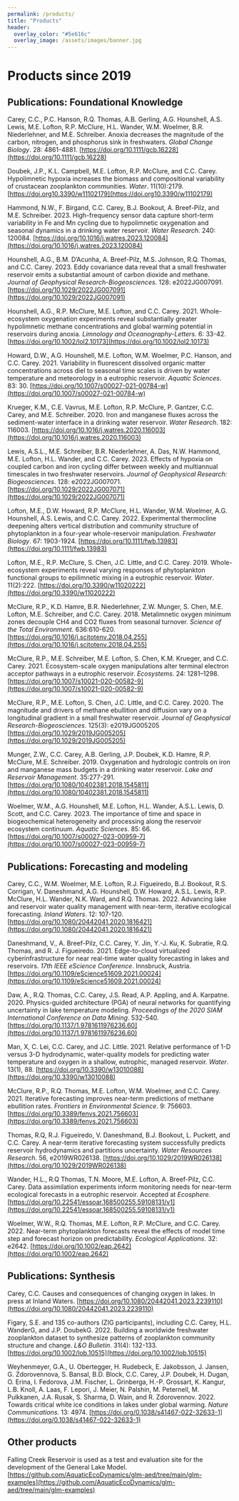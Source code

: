 ```yaml
---
permalink: /products/
title: "Products"
header:
  overlay_color: "#5e616c"
  overlay_image: /assets/images/banner.jpg
---
```

# Products since 2019

## Publications: Foundational Knowledge

Carey, C.C., P.C. Hanson, R.Q. Thomas, A.B. Gerling, A.G. Hounshell, A.S. Lewis, M.E. Lofton, R.P. McClure, H.L. Wander, W.M. Woelmer, B.R. Niederlehner, and M.E. Schreiber. Anoxia decreases the magnitude of the carbon, nitrogen, and phosphorus sink in freshwaters. *Global Change Biology*. 28: 4861-4881. [https://doi.org/10.1111/gcb.16228](https://doi.org/10.1111/gcb.16228)

Doubek, J.P., K.L. Campbell, M.E. Lofton, R.P. McClure, and C.C. Carey. Hypolimnetic hypoxia increases the biomass and compositional variability of crustacean zooplankton communities. *Water*. 11(10):2179. [https://doi.org10.3390/w11102179](https://doi.org10.3390/w11102179)

Hammond, N.W., F. Birgand, C.C. Carey, B.J. Bookout, A. Breef-Pilz, and M.E. Schreiber. 2023. High-frequency sensor data capture short-term variability in Fe and Mn cycling due to hypolimnetic oxygenation and seasonal dynamics in a drinking water reservoir. *Water Research*. 240: 120084. [https://doi.org/10.1016/j.watres.2023.120084](https://doi.org/10.1016/j.watres.2023.120084)

Hounshell, A.G., B.M. D’Acunha, A. Breef-Pilz, M.S. Johnson, R.Q. Thomas, and C.C. Carey. 2023. Eddy covariance data reveal that a small freshwater reservoir emits a substantial amount of carbon dioxide and methane. *Journal of Geophysical Research-Biogeosciences*. 128: e2022JG007091. [https://doi.org/10.1029/2022JG007091](https://doi.org/10.1029/2022JG007091)

Hounshell, A.G., R.P. McClure, M.E. Lofton, and C.C. Carey. 2021. Whole-ecosystem oxygenation experiments reveal substantially greater hypolimnetic methane concentrations and global warming potential in reservoirs during anoxia. *Limnology and Oceanography-Letters*. 6: 33-42. [https://doi.org/10.1002/lol2.10173](https://doi.org/10.1002/lol2.10173)

Howard, D.W., A.G. Hounshell, M.E. Lofton, W.M. Woelmer, P.C. Hanson, and C.C. Carey. 2021. Variability in fluorescent dissolved organic matter concentrations across diel to seasonal time scales is driven by water temperature and meteorology in a eutrophic reservoir. *Aquatic Sciences*. 83: 30. [https://doi.org/10.1007/s00027-021-00784-w](https://doi.org/10.1007/s00027-021-00784-w)

Krueger, K.M., C.E. Vavrus, M.E. Lofton, R.P. McClure, P. Gantzer, C.C. Carey, and M.E. Schreiber. 2020. Iron and manganese fluxes across the sediment-water interface in a drinking water reservoir. *Water Research*. 182: 116003. [https://doi.org/10.1016/j.watres.2020.116003](https://doi.org/10.1016/j.watres.2020.116003) 

Lewis, A.S.L., M.E. Schreiber, B.R. Niederlehner, A. Das, N.W. Hammond, M.E. Lofton, H.L. Wander, and C.C. Carey. 2023. Effects of hypoxia on coupled carbon and iron cycling differ between weekly and multiannual timescales in two freshwater reservoirs. *Journal of Geophysical Research: Biogeosciences*. 128: e2022JG007071. [https://doi.org/10.1029/2022JG007071](https://doi.org/10.1029/2022JG007071) 

Lofton, M.E., D.W. Howard, R.P. McClure, H.L. Wander, W.M. Woelmer, A.G. Hounshell, A.S. Lewis, and C.C. Carey. 2022. Experimental thermocline deepening alters vertical distribution and community structure of phytoplankton in a four-year whole-reservoir manipulation. *Freshwater Biology*. 67: 1903-1924. [https://doi.org/10.1111/fwb.13983](https://doi.org/10.1111/fwb.13983) 

Lofton, M.E., R.P. McClure, S. Chen, J.C. Little, and C.C. Carey. 2019. Whole-ecosystem experiments reveal varying responses of phytoplankton functional groups to epilimnetic mixing in a eutrophic reservoir. *Water*. 11(2):222. [https://doi.org/10.3390/w11020222](https://doi.org/10.3390/w11020222)

McClure, R.P., K.D. Hamre, B.R. Niederlehner, Z.W. Munger, S. Chen, M.E. Lofton, M.E. Schreiber, and C.C. Carey. 2018. Metalimnetic oxygen minimum zones decouple CH4 and CO2 fluxes from seasonal turnover. *Science of the Total Environment*. 636:610-620. [https://doi.org/10.1016/j.scitotenv.2018.04.255](https://doi.org/10.1016/j.scitotenv.2018.04.255)

McClure, R.P., M.E. Schreiber, M.E. Lofton, S. Chen, K.M. Krueger, and C.C. Carey. 2021. Ecosystem-scale oxygen manipulations alter terminal electron acceptor pathways in a eutrophic reservoir. *Ecosystems*. 24: 1281–1298. [https://doi.org/10.1007/s10021-020-00582-9](https://doi.org/10.1007/s10021-020-00582-9)

McClure, R.P., M.E. Lofton, S. Chen, J.C. Little, and C.C. Carey. 2020. The magnitude and drivers of methane ebullition and diffusion vary on a longitudinal gradient in a small freshwater reservoir. *Journal of Geophysical Research-Biogeosciences*. 125(3): e2019JG005205 [https://doi.org/10.1029/2019JG005205](https://doi.org/10.1029/2019JG005205)

Munger, Z.W., C.C. Carey, A.B. Gerling, J.P. Doubek, K.D. Hamre, R.P. McClure, M.E. Schreiber. 2019. Oxygenation and hydrologic controls on iron and manganese mass budgets in a drinking water reservoir. *Lake and Reservoir Management*. 35:277-291. [https://doi.org/10.1080/10402381.2018.1545811](https://doi.org/10.1080/10402381.2018.1545811)

Woelmer, W.M., A.G. Hounshell, M.E. Lofton, H.L. Wander, A.S.L. Lewis, D. Scott, and C.C. Carey. 2023. The importance of time and space in biogeochemical heterogeneity and processing along the reservoir ecosystem continuum. *Aquatic Sciences*. 85: 66. [https://doi.org/10.1007/s00027-023-00959-7](https://doi.org/10.1007/s00027-023-00959-7)

## Publications: Forecasting and modeling

Carey, C.C., W.M. Woelmer, M.E. Lofton, R.J. Figueiredo, B.J. Bookout, R.S. Corrigan, V. Daneshmand, A.G. Hounshell, D.W. Howard, A.S.L. Lewis, R.P. McClure, H.L. Wander, N.K. Ward, and R.Q. Thomas. 2022. Advancing lake and reservoir water quality management with near-term, iterative ecological forecasting. *Inland Waters*. 12: 107-120. [https://doi.org/10.1080/20442041.2020.1816421](https://doi.org/10.1080/20442041.2020.1816421)

Daneshmand, V., A. Breef-Pilz, C.C. Carey, Y. Jin, Y.-J. Ku, K. Subratie, R.Q. Thomas, and R. J. Figueiredo. 2021. Edge-to-cloud virtualized cyberinfrastructure for near real-time water quality forecasting in lakes and reservoirs. *17th IEEE eScience Conference*. Innsbruck, Austria. [https://doi.org/10.1109/eScience51609.2021.00024](https://doi.org/10.1109/eScience51609.2021.00024)

Daw, A., R.Q. Thomas, C.C. Carey, J.S. Read, A.P. Appling, and A. Karpatne. 2020. Physics-guided architecture (PGA) of neural networks for quantifying uncertainty in lake temperature modeling. *Proceedings of the 2020 SIAM International Conference on Data Mining*. 532-540. [https://doi.org/10.1137/1.9781611976236.60](https://doi.org/10.1137/1.9781611976236.60)

Man, X, C. Lei, C.C. Carey, and J.C. Little. 2021. Relative performance of 1-D versus 3-D hydrodynamic, water-quality models for predicting water temperature and oxygen in a shallow, eutrophic, managed reservoir. *Water*. 13(1), 88. [https://doi.org/10.3390/w13010088](https://doi.org/10.3390/w13010088) 

McClure, R.P., R.Q. Thomas, M.E. Lofton, W.M. Woelmer, and C.C. Carey. 2021. Iterative forecasting improves near-term predictions of methane ebullition rates. *Frontiers in Environmental Science*. 9: 756603. [https://doi.org/10.3389/fenvs.2021.756603](https://doi.org/10.3389/fenvs.2021.756603) 

Thomas, R.Q, R.J. Figueiredo, V. Daneshmand, B.J. Bookout, L. Puckett, and C.C. Carey. A near-term iterative forecasting system successfully predicts reservoir hydrodynamics and partitions uncertainty. *Water Resources Research*. 56, e2019WR026138. [https://doi.org/10.1029/2019WR026138](https://doi.org/10.1029/2019WR026138)

Wander, H.L., R.Q Thomas, T.N. Moore, M.E. Lofton, A. Breef-Pilz, C.C. Carey. Data assimilation experiments inform monitoring needs for near-term ecological forecasts in a eutrophic reservoir. Accepted at *Ecosphere.* [https://doi.org/10.22541/essoar.168500255.59108131/v1](https://doi.org/10.22541/essoar.168500255.59108131/v1)

Woelmer, W.W., R.Q. Thomas, M.E. Lofton, R.P. McClure, and C.C. Carey. 2022. Near-term phytoplankton forecasts reveal the effects of model time step and forecast horizon on predictability. *Ecological Applications*. 32: e2642. [https://doi.org/10.1002/eap.2642](https://doi.org/10.1002/eap.2642) 

## Publications: Synthesis

Carey, C.C. Causes and consequences of changing oxygen in lakes. In press at Inland Waters. [https://doi.org/10.1080/20442041.2023.2239110](https://doi.org/10.1080/20442041.2023.2239110)

Figary, S.E. and 135 co-authors (ZIG participants), including C.C. Carey, H.L. WanderG, and J.P. DoubekG. 2022. Building a worldwide freshwater zooplankton dataset to synthesize patterns of zooplankton community structure and change. *L&O Bulletin*. 31(4): 132-133. [https://doi.org/10.1002/lob.10515](https://doi.org/10.1002/lob.10515) 

Weyhenmeyer, G.A., U. Obertegger, H. Rudebeck, E. Jakobsson, J. Jansen, G. Zdorovennova, S. Bansal, B.D. Block, C.C. Carey, J.P. Doubek, H. Dugan, O. Erina, I. Fedorova, J.M. Fischer, L. Grinberga, H.-P. Grossart, K. Kangur, L.B. Knoll, A. Laas, F. Lepori, J. Meier, N. Palshin, M. Peternell, M. Pulkkanen, J.A. Rusak, S. Sharma, D. Wain, and R. Zdorovennov. 2022. Towards critical white ice conditions in lakes under global warming. *Nature Communications*. 13: 4974. [https://doi.org/0.1038/s41467-022-32633-1](https://doi.org/0.1038/s41467-022-32633-1)

## Other products

Falling Creek Reservoir is used as a test and evaluation site for the development of the General Lake Model. [https://github.com/AquaticEcoDynamics/glm-aed/tree/main/glm-examples](https://github.com/AquaticEcoDynamics/glm-aed/tree/main/glm-examples)
